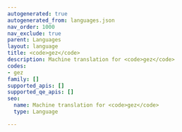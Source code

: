 ```yaml
---
autogenerated: true
autogenerated_from: languages.json
nav_order: 1000
nav_exclude: true
parent: Languages
layout: language
title: <code>gez</code>
description: Machine translation for <code>gez</code>
codes:
- gez
family: []
supported_apis: []
supported_qe_apis: []
seo:
  name: Machine translation for <code>gez</code>
  type: Language

---
```


